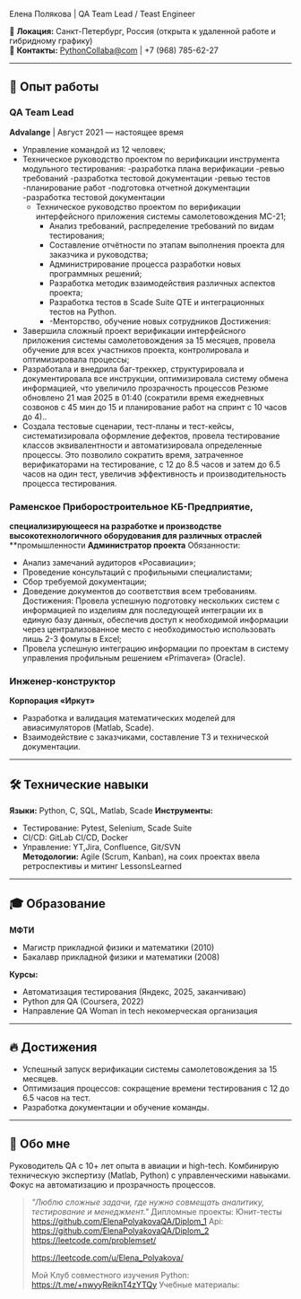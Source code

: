 Елена Полякова | QA Team Lead / Teast Engineer

📍 **Локация:** Санкт-Петербург, Россия (открыта к удаленной работе и гибридному графику)  
📧 **Контакты:** [PythonCollaba@com](mailto:elena.andreevna.polyakova@gmail.com) | +7 (968) 785-62-27  


---

## 🚀 Опыт работы

### **QA Team Lead**  
**Advalange** | Август 2021 — настоящее время  
- Управление командой из 12 человек;
- Техническое руководство проектом по верификации инструмента модульного тестирования:
      -разработка плана верификации
      -ревью требований
      -разработка тестовой документации
      -ревью тестов
      -планирование работ
      -подготовка отчетной документации
      -разработка тестовой документации
  - Техническое руководство проектом по верификации интерфейсного приложения системы
самолетовождения МС-21;
      - Анализ требований, распределение требований по видам тестирования;
      - Составление отчётности по этапам выполнения проекта для заказчика и руководства;
      - Администрирование процесса разработки новых программных решений;
      - Разработка методик взаимодействия различных аспектов проекта;
      - Разработка тестов в Scade Suite QTE и интеграционных тестов на Python.
      - -Менторство, обучение новых сотрудников
Достижения:
 - Завершила сложный проект верификации интерфейсного приложения системы
самолетовождения за 15 месяцев, провела обучение для всех участников проекта,
контролировала и оптимизировала процессы;
- Разработала и внедрила баг-треккер, структурировала и документировала все инструкции,
оптимизировала систему обмена информацией, что увеличило прозрачность процессов
Резюме обновлено 21 мая 2025 в 01:40
(сократили время ежедневных созвонов с 45 мин до 15 и планирование работ на спринт с 10
часов до 4)..
- Создала тестовые сценарии, тест-планы и тест-кейсы, систематизировала оформление
дефектов, провела тестирование классов эквивалентности и автоматизировала определенные
процессы. Это позволило сократить время, затраченное верификаторами на тестирование, с 12
до 8.5 часов и затем до 6.5 часов на один тест, увеличив эффективность и производительность
процесса тестирования.

### **Раменское Приборостроительное КБ-Предприятие,**
**специализирующееся на разработке и производстве**
**высокотехнологичного оборудования для различных отраслей**
**промышленности
**Администратор проекта**
Обязанности:
   - Анализ замечаний аудиторов «Росавиации»;
  - Проведение консультаций с профильными специалистами;
  - Сбор требуемой документации;
  - Доведение документов до соответствия всем требованиям.
Достижения:
Провела успешную подготовку нескольких систем с информацией по изделиям для
последующей интеграции их в единую базу данных, обеспечив доступ к необходимой
информации через централизованное место с необходимостью использовать лишь 2-3 фомулы
в Excel;
- Провела успешную интеграцию информации по проектам в систему управления
профильным решением «Primavera» (Oracle).

### **Инженер-конструктор**  
**Корпорация «Иркут»** 
- Разработка и валидация математических моделей для авиасимуляторов (Matlab, Scade).  
- Взаимодействие с заказчиками, составление ТЗ и технической документации.  

---

## 🛠 Технические навыки  
**Языки:** Python,  C, SQL, Matlab, Scade
**Инструменты:**  
- Тестирование: Pytest, Selenium, Scade Suite  
- CI/CD: GitLab CI/CD, Docker  
- Управление: YT,Jira, Confluence, Git/SVN  
**Методологии:** Agile (Scrum, Kanban), на соих проектах ввела ретроспективы и митинг LessonsLearned 

---

## 🎓 Образование  
**МФТИ**  
- Магистр прикладной физики и математики (2010)  
- Бакалавр прикладной физики и математики (2008)  

**Курсы:**  
- Автоматизация тестирования (Яндекс, 2025, заканчиваю)  
- Python для QA (Coursera, 2022)
- Направление QA Woman in tech некомерческая организация

---

## 🔥 Достижения  
- Успешный запуск верификации  системы самолетовождения за 15 месяцев.  
- Оптимизация процессов: сокращение времени тестирования с 12 до 6.5 часов на тест.  
- Разработка документации и обучение команды.  

---

## 💬 Обо мне  
Руководитель QA с 10+ лет опыта в авиации и high-tech. Комбинирую техническую экспертизу (Matlab, Python) с управленческими навыками. Фокус на автоматизацию и прозрачность процессов.  

> *"Люблю сложные задачи, где нужно совмещать аналитику, тестирование и менеджмент."*
Дипломные проекты:
> Юнит-тесты https://github.com/ElenaPolyakovaQA/Diplom_1
> Api: https://github.com/ElenaPolyakovaQA/Diplom_2
https://leetcode.com/problemset/
>
> https://leetcode.com/u/Elena_Polyakova/
>
> Мой Клуб совместного изучения Python: https://t.me/+nwyyReiknT4zYTQy
> Учебные материалы: 
